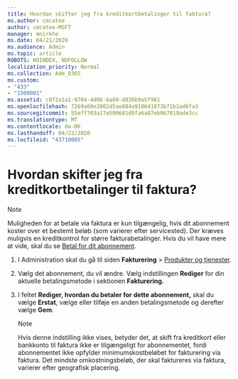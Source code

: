 ```yaml
---
title: Hvordan skifter jeg fra kreditkortbetalinger til faktura?
ms.author: cmcatee
author: cmcatee-MSFT
manager: mnirkhe
ms.date: 04/21/2020
ms.audience: Admin
ms.topic: article
ROBOTS: NOINDEX, NOFOLLOW
localization_priority: Normal
ms.collection: Adm_O365
ms.custom:
- "433"
- "1500001"
ms.assetid: c8f2a1a1-9704-4d08-ba60-d836b9a5f981
ms.openlocfilehash: 7269a60e2802d5ae884a918641873b71b1ad6fa3
ms.sourcegitcommit: 55eff703a17e500681d8fa6a87eb067019ade3cc
ms.translationtype: MT
ms.contentlocale: da-DK
ms.lasthandoff: 04/22/2020
ms.locfileid: "43710005"
---
```

# <a name="how-do-i-change-from-credit-card-payments-to-invoice"></a>Hvordan skifter jeg fra kreditkortbetalinger til faktura?

> [!NOTE]
> Muligheden for at betale via faktura er kun tilgængelig, hvis dit abonnement koster over et bestemt beløb (som varierer efter servicested). Der kræves muligvis en kreditkontrol for større fakturabetalinger. Hvis du vil have mere at vide, skal du se [Betal for dit abonnement](https://docs.microsoft.com/office365/admin/subscriptions-and-billing/pay-for-your-subscription).
  
1. I Administration skal du gå til siden **Fakturering** \> [Produkter og tjenester](https://go.microsoft.com/fwlink/p/?linkid=842054).

2. Vælg det abonnement, du vil ændre. Vælg indstillingen **Rediger** for din aktuelle betalingsmetode i sektionen **Fakturering.**

3. I feltet **Rediger, hvordan du betaler for dette abonnement,** skal du vælge **Erstat**, vælge eller tilføje en anden betalingsmetode og derefter vælge **Gem**.

   > [!NOTE]
   > Hvis denne indstilling ikke vises, betyder det, at skift fra kreditkort eller bankkonto til faktura ikke er tilgængeligt for abonnementet, fordi abonnementet ikke opfylder minimumskostbeløbet for fakturering via faktura. Det mindste omkostningsbeløb, der skal faktureres via faktura, varierer efter geografisk placering.
  
